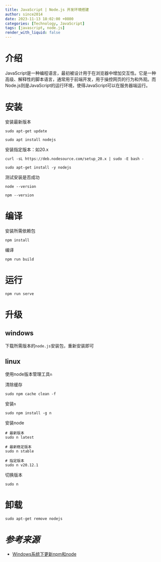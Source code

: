 ```yaml
---
title: JavaScript | Node.js 开发环境搭建
author: since2014
date: 2023-11-13 18:02:00 +0800
categories: [Technology, JavaScript]
tags: [javascript, node.js]
render_with_liquid: false
---
```


# 介绍

JavaScript是一种编程语言，最初被设计用于在浏览器中增加交互性。它是一种高级、解释性的脚本语言，通常用于前端开发，用于操控网页的行为和外观。而Node.js则是JavaScript的运行环境，使得JavaScript可以在服务器端运行。

# 安装

安装最新版本
```shell
sudo apt-get update
```

```shell
sudo apt install nodejs
```

安装指定版本：如20.x

```shell
curl -sL https://deb.nodesource.com/setup_20.x | sudo -E bash -
```

```shell
sudo apt-get install -y nodejs
```

测试安装是否成功
```shell
node --version
```

```shell
npm --version
```
# 编译

安装所需依赖包
```shell
npm install
```

编译
```shell
npm run build
```

# 运行

```shell
npm run serve
```

# 升级

## windows

下载所需版本的`node.js`安装包，重新安装即可

## linux

使用node版本管理工具`n`

清除缓存
```shell
sudo npm cache clean -f
```

安装`n`
```shell
sudo npm install -g n
```

安装node
```shell
# 最新版本
sudo n latest

# 最新稳定版本
sudo n stable

# 指定版本
sudo n v20.12.1
```

切换版本
```shell
sudo n
```

# 卸载

```shell
sudo apt-get remove nodejs
```

# *参考来源*
+ [Windows系统下更新npm和node](https://www.jianshu.com/p/0f3fdf6c0d5f)